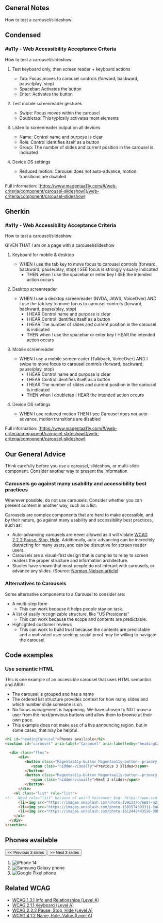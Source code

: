 ## General Notes

How to test a carousel/slideshow

## Condensed

### #a11y - Web Accessibility Acceptance Criteria

How to test a carousel/slideshow

1. Test keyboard only, then screen reader + keyboard actions

   - Tab: Focus moves to carousel controls (forward, backward, pause/play, stop)
   - Spacebar: Activates the button
   - Enter: Activates the button

2. Test mobile screenreader gestures

   - Swipe: Focus moves within the carousel
   - Doubletap: This typically activates most elements

3. Listen to screenreader output on all devices

   - Name: Control name and purpose is clear
   - Role: Control identifies itself as a button
   - Group: The number of slides and current position in the carousel is indicated

4. Device OS settings
   - Reduced motion: Carousel does not auto-advance, motion transitions are disabled


Full information: [https://www.magentaa11y.com/#/web-criteria/component/carousel-slideshow](/web-criteria/component/carousel-slideshow)

## Gherkin

### #a11y - Web Accessibility Acceptance Criteria

How to test a carousel/slideshow

GIVEN THAT I am on a page with a carousel/slideshow

1. Keyboard for mobile & desktop

   - WHEN I use the tab key to move focus to carousel controls (forward, backward, pause/play, stop) I SEE focus is strongly visually indicated
      - THEN when I use the spacebar or enter key I SEE the intended action occurs

2. Desktop screenreader

   - WHEN I use a desktop screenreader (NVDA, JAWS, VoiceOver) AND I use the tab key to move focus to carousel controls (forward, backward, pause/play, stop)
      - I HEAR Control name and purpose is clear
      - I HEAR Control identifies itself as a button
      - I HEAR The number of slides and current position in the carousel is indicated
      - THEN when I use the spacebar or enter key I HEAR the intended action occurs

3. Mobile screenreader

   - WHEN I use a mobile screenreader (Talkback, VoiceOver) AND I swipe to move focus to carousel controls (forward, backward, pause/play, stop)
      - I HEAR Control name and purpose is clear
      - I HEAR Control identifies itself as a button
      - I HEAR The number of slides and current position in the carousel is indicated
      - THEN when I doubletap I HEAR the intended action occurs

4. Device OS settings

   - WHEN I use reduced motion THEN I see Carousel does not auto-advance, motion transitions are disabled


Full information: [https://www.magentaa11y.com/#/web-criteria/component/carousel-slideshow](/web-criteria/component/carousel-slideshow)

## Our General Advice

Think carefully before you use a carousel, slideshow, or multi-slide component. Consider another way to present the information.

### Carousels go against many usability and accessibility best practices

Wherever possible, do not use carousels. Consider whether you can present content in another way, such as a list. 

Carousels are complex components that are hard to make accessible, and by their nature, go against many usability and accessibility best practices, such as:

- Auto-advancing carousels are never allowed as it will violate [WCAG 2.2.2 Pause, Stop, Hide](https://www.w3.org/WAI/WCAG22/Understanding/pause-stop-hide.html). Additionally, auto-advancing can be incredibly distracting for many users, and can be disruptive for screen reader users.
- Carousels are a visual-first design that is complex to relay to screen readers the proper structure and information architecture.
- Studies have shown that most people do not interact with carousels, or advance any slides. (Source: [Norman Nielsen article](https://www.nngroup.com/articles/designing-effective-carousels/))

### Alternatives to Carousels

Some alternative components to a Carousel to consider are:

- A multi-step form
  - This can work because it helps people stay on task.
- A list of easily recognizable structure, like "US Presidents"
  - This can work because the scope and contents are predictable.
- Highlighted customer reviews
  - This can work to build trust because the contents are predictable and a motivated user seeking social proof may be willing to navigate the carousel.

## Code examples

### Use semantic HTML

This is one example of an accessible carousel that uses HTML semantics and ARIA:

   - The carousel is grouped and has a name
   - The ordered list structure provides context for how many slides and which number slide someone is on.
   - No focus management is happening. We have chosen to NOT move a user from the next/previous buttons and allow them to browse at their own pace.
   - This example does not make use of a live announcing region, but in some cases, that may be helpful.

```html
<h2 id="headingCarousel">Phones available</h2>
<section id="carousel" aria-label="Carousel" aria-labelledby="headingCarousel carousel" class="carousel">

  <div class="flex">
      <div>
         <button class="Magentaa11y-button Magentaa11y-button--primary button-control button-control--left"><span aria-hidden="true">&lt;&lt;</span>
            <span class="hidden-visually">Previous 3 slides</span>
         </button>
         <button class="Magentaa11y-button Magentaa11y-button--primary button-control button-control--right"><span aria-hidden="true">&gt;&gt;</span>
            <span class="hidden-visually">Next 3 slides</span>
         </button>
      </div>
    <ol class="list" role="list"> 
<!--  Need role="list" because of weird Voiceover bug: https://www.scottohara.me/blog/2019/01/12/lists-and-safari.html      -->
      <li><img src="https://images.unsplash.com/photo-1591337676887-a217a6970a8a?ixlib=rb-4.0.3&ixid=MnwxMjA3fDB8MHxzZWFyY2h8MTR8fGlwaG9uZXxlbnwwfHwwfHw%3D&auto=format&fit=crop&w=800&q=60" alt="iPhone 14" /></li>
      <li><img src="https://images.unsplash.com/photo-1583574333311-3a86605c76b2?ixlib=rb-4.0.3&ixid=MnwxMjA3fDB8MHxwaG90by1wYWdlfHx8fGVufDB8fHx8&auto=format&fit=crop&w=2068&q=80" alt="Samsung Galaxy phone" /></li>
      <li><img src="https://images.unsplash.com/photo-1612442443556-09b5b309e637?ixlib=rb-4.0.3&ixid=MnwxMjA3fDB8MHxwaG90by1wYWdlfHx8fGVufDB8fHx8&auto=format&fit=crop&w=1740&q=80" alt="Google Pixel phone" /></li>
    </ol>
  </div>
</section>
```

<example>
   <h2 id="headingCarousel">Phones available</h2>
   <section id="carousel" aria-label="Carousel" aria-labelledby="headingCarousel carousel" class="carousel">
      <div class="flex">
         <div class="button-container">
            <button class="Magentaa11y-button Magentaa11y-button--primary button-control button-control--left"><span aria-hidden="true">&lt;&lt;</span>
               <span class="hidden-visually">Previous 3 slides</span>
            </button>
            <button class="Magentaa11y-button Magentaa11y-button--primary button-control button-control--right"><span aria-hidden="true">&gt;&gt;</span>
               <span class="hidden-visually">Next 3 slides</span>
            </button>
         </div>
         <ol class="list" role="list"> 
      <!--  Need role="list" because of weird Voiceover bug: https://www.scottohara.me/blog/2019/01/12/lists-and-safari.html      -->
            <li><img src="https://images.unsplash.com/photo-1591337676887-a217a6970a8a?ixlib=rb-4.0.3&ixid=MnwxMjA3fDB8MHxzZWFyY2h8MTR8fGlwaG9uZXxlbnwwfHwwfHw%3D&auto=format&fit=crop&w=800&q=60" alt="iPhone 14" /></li>
            <li><img src="https://images.unsplash.com/photo-1583574333311-3a86605c76b2?ixlib=rb-4.0.3&ixid=MnwxMjA3fDB8MHxwaG90by1wYWdlfHx8fGVufDB8fHx8&auto=format&fit=crop&w=2068&q=80" alt="Samsung Galaxy phone" /></li>
            <li><img src="https://images.unsplash.com/photo-1612442443556-09b5b309e637?ixlib=rb-4.0.3&ixid=MnwxMjA3fDB8MHxwaG90by1wYWdlfHx8fGVufDB8fHx8&auto=format&fit=crop&w=1740&q=80" alt="Google Pixel phone" /></li>
         </ol>
      </div>
   </section>
</example>

## Related WCAG
- [WCAG 1.3.1 Info and Relationships (Level A)](https://www.w3.org/WAI/WCAG22/Understanding/info-and-relationships)
- [WCAG 2.1.1 Keyboard (Level A)](https://www.w3.org/WAI/WCAG21/Understanding/keyboard.html)
- [WCAG 2.2.2 Pause, Stop, Hide (Level A)](https://www.w3.org/WAI/WCAG21/Understanding/pause-stop-hide.html)
- [WCAG 4.1.2 Name, Role, Value (Level A)](https://www.w3.org/WAI/WCAG21/Understanding/name-role-value)
